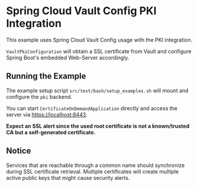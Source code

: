 Spring Cloud Vault Config PKI Integration
===========================================

This example uses Spring Cloud Vault Config
usage with the PKI integration.

`VaultPkiConfiguration` will obtain a SSL certificate
from Vault and configure Spring Boot's embedded Web-Server
accordingly.

## Running the Example

The example setup script `src/test/bash/setup_examples.sh`
will mount and configure the `pki` backend.

You can start `CertificateOnDemandApplication` directly and
access the server via [https://localhost:8443](https://localhost:8443). 

**Expect an SSL alert since the used root certificate is not
a known/trusted CA but a self-generated certificate.**

## Notice

Services that are reachable through a common name should synchronize
during SSL certificate retrieval. Multiple certificates will create multiple
active public keys that might cause security alerts.

